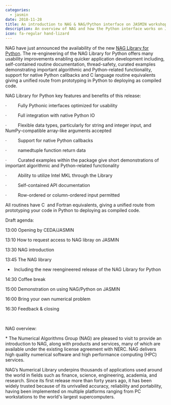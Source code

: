 ```yaml
---
categories:
  - jasmin
date: 2018-11-28
title: An introduction to NAG & NAG/Python interface on JASMIN workshop
description: An overview of NAG and how the Python interface works on JASMIN.
icon: fa-regular hand-lizard
---
```

<p><span>NAG have just announced the availability of the new<span>&nbsp;</span></span><a href="https://support.nag.com/numeric/py/nagdoc_latest/index.html" target="_blank"><span>NAG Library for Python</span></a><span>. The re-engineering of the NAG Library for Python offers many usability improvements enabling quicker application development including, self-contained routine documentation, thread-safety, curated examples demonstrating important algorithmic and Python-related functionality, support for native Python callbacks and C language routine equivalents giving a unified route from prototyping in Python to deploying as compiled code.  </span></p>
<p><span>NAG Library for Python key features and benefits of this release:</span></p>
<p><span>&middot; &nbsp;&nbsp;&nbsp;&nbsp;&nbsp;&nbsp;&nbsp;&nbsp;Fully Pythonic interfaces optimized for usability</span></p>
<p><span>&middot; &nbsp;&nbsp;&nbsp;&nbsp;&nbsp;&nbsp;&nbsp;&nbsp;Full integration with native Python IO</span></p>
<p><span>&middot; &nbsp;&nbsp;&nbsp;&nbsp;&nbsp;&nbsp;&nbsp;&nbsp;Flexible data types, particularly for string and integer input, and NumPy-compatible array-like arguments accepted</span></p>
<p><span>&middot; &nbsp;&nbsp;&nbsp;&nbsp;&nbsp;&nbsp;&nbsp;&nbsp;Support for native Python callbacks</span></p>
<p><span>&middot; &nbsp;&nbsp;&nbsp;&nbsp;&nbsp;&nbsp;&nbsp;&nbsp;namedtuple function return data</span></p>
<p><span>&middot; &nbsp;&nbsp;&nbsp;&nbsp;&nbsp;&nbsp;&nbsp;&nbsp;Curated examples within the package give short demonstrations of important algorithmic and Python-related functionality</span></p>
<p><span>&middot; &nbsp;&nbsp;&nbsp;&nbsp;&nbsp;&nbsp;&nbsp;&nbsp;Ability to utilize Intel MKL through the Library</span></p>
<p><span>&middot; &nbsp;&nbsp;&nbsp;&nbsp;&nbsp;&nbsp;&nbsp;&nbsp;Self-contained API documentation &nbsp;</span></p>
<p><span>&middot; &nbsp;&nbsp;&nbsp;&nbsp;&nbsp;&nbsp;&nbsp;&nbsp;Row-ordered or column-ordered input permitted</span></p>
<p><span>All routines have C &nbsp;and Fortran equivalents, giving a unified route from prototyping your code in Python to deploying as compiled code.</span></p>
<p></p>
<p><span>Draft agenda:</span></p>
<p><span>13:00 Opening by CEDA/JASMIN</span></p>
<p><span>13:10 How to request access to NAG libray on JASMIN&nbsp;</span></p>
<p><span>13:30 NAG introduction</span></p>
<p><span>13:45 The NAG library</span></p>
<ul>
<li>
<p><span>&nbsp;</span><span>Including the new reengineered release of the NAG Library for Python</span></p>
</li>
</ul>
<p><span>14:30 Coffee break</span></p>
<p><span>15:00 Demonstration on using NAG/Python on JASMIN</span></p>
<p><span>16:00 Bring your own numerical problem</span></p>
<p><span>16:30 Feedback &amp; closing</span></p>
<p><span>&nbsp;</span></p>
<p>NAG overview:</p>
<p><span>* The Numerical Algorithms Group (NAG) are pleased to visit to provide an introduction to NAG, along with products and services, many of which are available under the existing license agreement with NERC. NAG delivers high quality numerical software and high performance computing (HPC) services.</span></p>
<p>NAG&rsquo;s Numerical Library underpins thousands of applications used around the world in fields such as finance, science, engineering, academia, and research. Since its first release more than forty years ago, it has been widely trusted because of its unrivalled accuracy, reliability and portability, having been implemented on multiple platforms ranging from PC workstations to the world's largest supercomputers.</p>
